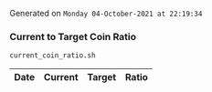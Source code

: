 Generated on `Monday 04-October-2021 at 22:19:34`

### Current to Target Coin Ratio
`current_coin_ratio.sh`

Date|Current|Target|Ratio
---|---|---|---
